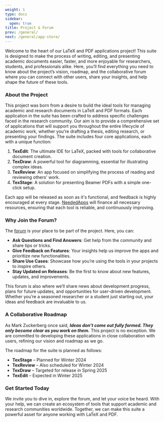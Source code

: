 ```yaml
---
weight: 1
type: docs
sidebar:
  open: true  
title: Project & Forum
prev: /general/
next: /general/app-store/
---
```


Welcome to the heart of our LaTeX and PDF applications project! This suite is designed to make the process of writing, editing, and presenting academic documents easier, faster, and more enjoyable for researchers, students, and professionals alike. Here, you’ll find everything you need to know about the project’s vision, roadmap, and the collaborative forum where you can connect with other users, share your insights, and help shape the future of these tools.

### About the Project

This project was born from a desire to build the ideal tools for managing academic and research documents in LaTeX and PDF formats. Each application in the suite has been crafted to address specific challenges faced in the research community. Our aim is to provide a comprehensive set of applications that will support you throughout the entire lifecycle of academic work, whether you're drafting a thesis, editing research, or presenting your findings. The suite includes four core applications, each with a unique function:

1. **TexEdit**: The ultimate IDE for LaTeX, packed with tools for collaborative document creation.
2. **TexDraw**: A powerful tool for diagramming, essential for illustrating complex ideas.
3. **TexReview**: An app focused on simplifying the process of reading and reviewing others' work.
4. **TexStage**: A solution for presenting Beamer PDFs with a simple one-click setup.

Each app will be released as soon as it's functional, and feedback is highly encouraged at every stage. [NeededApps](https://neededapps.com) will finance all necessary resources, ensuring that each tool is reliable, and continuously improving.

### Why Join the Forum?

The [forum](https://anothertexapp.com/forum/) is your place to be part of the project. Here, you can:

- **Ask Questions and Find Answers**: Get help from the community and share tips or tricks.
- **Give Feedback on Features**: Your insights help us improve the apps and prioritize new functionalities.
- **Share Use Cases**: Showcase how you’re using the tools in your projects to inspire others.
- **Stay Updated on Releases**: Be the first to know about new features, updates, and improvements.

This forum is also where we’ll share news about development progress, plans for future updates, and opportunities for user-driven development. Whether you’re a seasoned researcher or a student just starting out, your ideas and feedback are invaluable to us.

### A Collaborative Roadmap

As Mark Zuckerberg once said, ***Ideas don’t come out fully formed. They only become clear as you work on them.*** This project is no exception. We are committed to developing these applications in close collaboration with users, refining our vision and roadmap as we go.

The roadmap for the suite is planned as follows:

- **TexStage** – Planned for Winter 2024
- **TexReview** – Also scheduled for Winter 2024
- **TexDraw** – Targeted for release in Spring 2025
- **TexEdit** – Expected in Winter 2025

### Get Started Today

We invite you to dive in, explore the forum, and let your voice be heard. With your help, we can create an ecosystem of tools that support academic and research communities worldwide. Together, we can make this suite a powerful asset for anyone working with LaTeX and PDF.